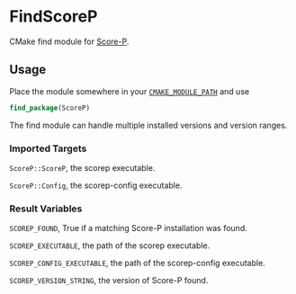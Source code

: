 # FindScoreP

CMake find module for [Score-P](https://score-p.org).

## Usage

Place the module somewhere in your [`CMAKE_MODULE_PATH`](https://cmake.org/cmake/help/latest/variable/CMAKE_MODULE_PATH.html) and use

```cmake
find_package(ScoreP)
```

The find module can handle multiple installed versions and version ranges.

### Imported Targets

`ScoreP::ScoreP`, the scorep executable.

`ScoreP::Config`, the scorep-config executable.

### Result Variables

`SCOREP_FOUND`, True if a matching Score-P installation was found.

`SCOREP_EXECUTABLE`, the path of the scorep executable.

`SCOREP_CONFIG_EXECUTABLE`, the path of the scorep-config executable.

`SCOREP_VERSION_STRING`, the version of Score-P found.